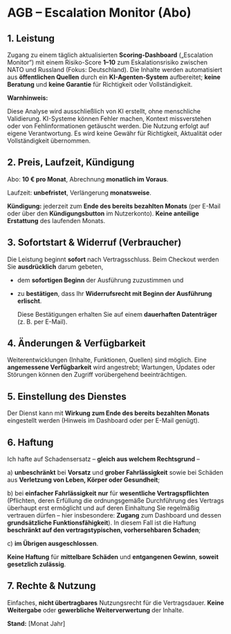 # AGB – Escalation Monitor (Abo)

## 1. Leistung

Zugang zu einem täglich aktualisierten **Scoring-Dashboard** („Escalation Monitor“) mit einem Risiko-Score **1–10** zum Eskalationsrisiko zwischen NATO und Russland (Fokus: Deutschland). Die Inhalte werden automatisiert aus **öffentlichen Quellen** durch ein **KI-Agenten-System** aufbereitet; **keine Beratung** und **keine Garantie** für Richtigkeit oder Vollständigkeit.

**Warnhinweis:**

Diese Analyse wird ausschließlich von KI erstellt, ohne menschliche Validierung. KI-Systeme können Fehler machen, Kontext missverstehen oder von Fehlinformationen getäuscht werden. Die Nutzung erfolgt auf eigene Verantwortung. Es wird keine Gewähr für Richtigkeit, Aktualität oder Vollständigkeit übernommen.

## 2. Preis, Laufzeit, Kündigung

Abo: **10 € pro Monat**, Abrechnung **monatlich im Voraus**.

Laufzeit: **unbefristet**, Verlängerung **monatsweise**.

**Kündigung:** jederzeit zum **Ende des bereits bezahlten Monats** (per E-Mail oder über den **Kündigungsbutton** im Nutzerkonto). **Keine anteilige Erstattung** des laufenden Monats.

## 3. Sofortstart & Widerruf (Verbraucher)

Die Leistung beginnt **sofort** nach Vertragsschluss. Beim Checkout werden Sie **ausdrücklich** darum gebeten,

* dem **sofortigen Beginn** der Ausführung zuzustimmen und

* zu **bestätigen**, dass Ihr **Widerrufsrecht mit Beginn der Ausführung erlischt**.

  Diese Bestätigungen erhalten Sie auf einem **dauerhaften Datenträger** (z. B. per E-Mail).

## 4. Änderungen & Verfügbarkeit

Weiterentwicklungen (Inhalte, Funktionen, Quellen) sind möglich. Eine **angemessene Verfügbarkeit** wird angestrebt; Wartungen, Updates oder Störungen können den Zugriff vorübergehend beeinträchtigen.

## 5. Einstellung des Dienstes

Der Dienst kann mit **Wirkung zum Ende des bereits bezahlten Monats** eingestellt werden (Hinweis im Dashboard oder per E-Mail genügt).

## 6. Haftung

Ich hafte auf Schadensersatz – **gleich aus welchem Rechtsgrund** –

a) **unbeschränkt** bei **Vorsatz** und **grober Fahrlässigkeit** sowie bei Schäden aus **Verletzung von Leben, Körper oder Gesundheit**;

b) bei **einfacher Fahrlässigkeit** **nur** für **wesentliche Vertragspflichten** (Pflichten, deren Erfüllung die ordnungsgemäße Durchführung des Vertrags überhaupt erst ermöglicht und auf deren Einhaltung Sie regelmäßig vertrauen dürfen – hier insbesondere: **Zugang** zum Dashboard und dessen **grundsätzliche Funktionsfähigkeit**). In diesem Fall ist die Haftung **beschränkt auf den vertragstypischen, vorhersehbaren Schaden**;

c) **im Übrigen ausgeschlossen**.

**Keine Haftung** für **mittelbare Schäden** und **entgangenen Gewinn**, **soweit gesetzlich zulässig**.

## 7. Rechte & Nutzung

Einfaches, **nicht übertragbares** Nutzungsrecht für die Vertragsdauer. **Keine Weitergabe** oder **gewerbliche Weiterverwertung** der Inhalte.

**Stand:** [Monat Jahr]
